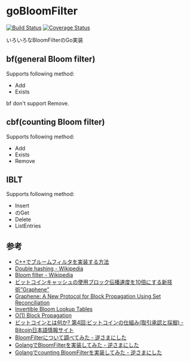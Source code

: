 # goBloomFilter

[![Build Status](https://travis-ci.org/cipepser/goBloomFilter.svg?branch=master)](https://travis-ci.org/cipepser/goBloomFilter)
[![Coverage Status](https://coveralls.io/repos/github/cipepser/goBloomFilter/badge.svg?branch=master)](https://coveralls.io/github/cipepser/goBloomFilter?branch=master)

いろいろなBloomFilterのGo実装

## bf(general Bloom filter)

Supports following method:  
* Add
* Exists

bf don't support Remove.

## cbf(counting Bloom filter)

Supports following method:  
* Add
* Exists
* Remove

## IBLT

Supports following method:  

* Insert
* のGet
* Delete
* ListEntries

## 参考
* [C++でブルームフィルタを実装する方法](http://postd.cc/how-to-write-a-bloom-filter-cpp/)
* [Double hashing - Wikipedia](https://en.wikipedia.org/wiki/Double_hashing)
* [Bloom filter - Wikipedia](https://en.wikipedia.org/wiki/Bloom_filter)
* [ビットコインキャッシュの使用ブロック伝播速度を10倍にする新技術”Graphene”](https://bitcoiner.link/6542.html)
* [Graphene: A New Protocol for Block Propagation Using Set Reconciliation](https://people.cs.umass.edu/~gbiss/graphene.pdf)
* [Invertible Bloom Lookup Tables](https://arxiv.org/pdf/1101.2245.pdf)
* [O(1) Block Propagation](https://gist.github.com/gavinandresen/e20c3b5a1d4b97f79ac2)
* [ビットコインとは何か? 第4回:ビットコインの仕組み(取引承認と採掘) - Bitcoin日本語情報サイト](https://jpbitcoin.com/about/whatisbitcoin4)
* [BloomFilterについて調べてみた - 逆さまにした](http://cipepser.hatenablog.com/entry/2017/01/28/205316)
* [GolangでBloomFilterを実装してみた - 逆さまにした](http://cipepser.hatenablog.com/entry/2017/02/04/090629)
* [Golangでcounting BloomFilterを実装してみた - 逆さまにした](http://cipepser.hatenablog.com/entry/2017/02/24/234002)